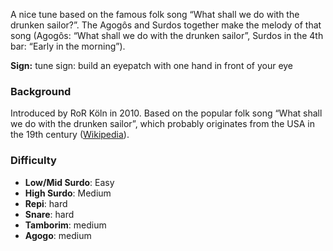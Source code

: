 A nice tune based on the famous folk song “What shall we do with the drunken sailor?”. The Agogôs and Surdos together
make the melody of that song (Agogôs: “What shall we do with the drunken sailor”, Surdos in the 4th bar: “Early in the
morning”).

**Sign:** tune sign: build an eyepatch with one hand in front of your eye

### Background

Introduced by RoR Köln in 2010. Based on the popular folk song “What shall we do with the drunken sailor”, which
probably originates from the USA in the 19th century ([Wikipedia](https://en.wikipedia.org/wiki/Drunken_Sailor)).

### Difficulty

* **Low/Mid Surdo**: Easy
* **High Surdo**: Medium
* **Repi**: hard
* **Snare**: hard
* **Tamborim**: medium
* **Agogo**: medium 